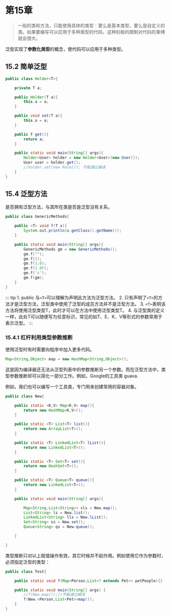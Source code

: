 # 第15章

> 一般的类和方法，只能使用具体的类型：要么是基本类型，要么是自定义的类。如果要编写可以应用于多种类型的代码，这种刻板的限制对代码的束缚就会很大。

泛型实现了**参数化类型**的概念，使代码可以应用于多种类型。

## 15.2 简单泛型

```java
public class Holder<T>{

    private T a;

    public Holder(T a){
        this.a = a;
    }

    public void set(T a){
        this.a = a;
    }

    public T get(){
        return a;
    }

    public static void main(String[] args){
        Holder<User> holder = new Holder<User>(new User());
        User user = holder.get();
        //holder.set(new Role()); 不能通过编译
    }
}
```

## 15.4 泛型方法

是否拥有泛型方法，与其所在类是否是泛型没有关系。

```java
public class GenericMethods{

    public <T> void f(T x){
        System.out.println(x.getClass().getName());
    }

    public static void main(String[] args){
        GenericMethods gm = new GenericMethods();
        gm.f("");
        gm.f(1);
        gm.f(1.0);
        gm.f(1.0F);
        gm.f('c');
        gm.f(gm);
    }
}
```

::: tip 1. public 与`<T>`可以理解为声明此方法为泛型方法。 2. 只有声明了`<T>`的方法才是泛型方法，泛型类中使用了泛型的成员方法并不是泛型方法。 3. `<T>`表明该方法将使用泛型类型T，此时才可以在方法中使用泛型类型T。 4. 与泛型类的定义一样，此处T可以随便写为任意标识，常见的如T、E、K、V等形式的参数常用于表示泛型。 :::

### 15.4.1 杠杆利用类型参数推断

使用泛型时有时需要向程序中加入更多代码。

```java
Map<String,Object> map = new HashMap<String,Object>();
```

这是因为编译器还无法从泛型列表中的参数推断另一个参数。而在泛型方法中，类型参数推断却可以简化一部分工作。例如，Google的工具类 guava.

例如，我们也可以编写一个工具类，专门用来创建常用的容器对象。

```java
public class New{

    public static <K,V> Map<K,V> map(){
        return new HashMap<K,V>();
    }

    public static <T> List<T> list(){
        return new ArrayList<T>();
    }

    public static <T> LinkedList<T> lList(){
        return new LinkedList<T>();
    }

    public static <T> Set<T> set(){
        return new HashSet<T>();
    }

    public static <T> Queue<T> queue(){
        return new LinkedList<T>();
    }

    public static void main(String[] args){

        Map<String,List<String>> sls = New.map();
        List<String> ls = New.list();
        LinkedList<String> lls = New.lList();
        Set<String> ss = New.set();
        Queue<String> qs = New.queue();

    }

}
```

类型推断只对以上赋值操作有效，其它时候并不起作用。例如使用它作为参数时，必须指定泛型的类型：

```java
public class Test{

    public static void f(Map<Person,List<? extends Pet>> petPeople){}

    public static void main(String[] args) {
        //f(New.map());//不能通过编译
        f(New.<Person,List<Pet>>map());
    }
}
```

